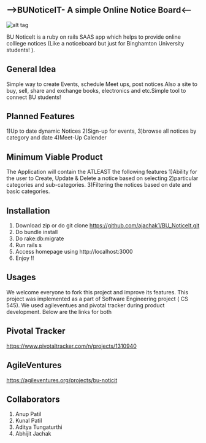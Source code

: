 -->BUNoticeIT- A simple Online Notice Board<--
---------------------------------------------------------------------------------------
                                    
![alt tag](http://i172.photobucket.com/albums/w27/Kunal_Patil/scrshot_zpsuvwv2rrs.jpg)

BU NoticeIt is a ruby on rails SAAS app which helps to provide online colllege notices (Like a noticeboard but just for Binghamton University students! ). 

General Idea
---------------------------------------------------------------------------------------
Simple way to create Events, schedule Meet ups, post notices.Also a site to buy, sell, share and exchange books, electronics and etc.Simple tool to connect BU students! 

Planned Features
---------------------------------------------------------------------------------------
1)Up to date dynamic Notices 
2)Sign-up for events, 
3)browse all notices by category and date 
4)Meet-Up Calender 

Minimum Viable Product 
---------------------------------------------------------------------------------------
The Application will contain the ATLEAST the following features
1)Ability for the user to Create, Update & Delete a notice based on selecting 
2)particular categories and sub-categories. 
3)Filtering the notices based on date and basic categories. 

Installation
---------------------------------------------------------------------------------------
1) Download zip or do git clone https://github.com/ajachak1/BU_NoticeIt.git
2) Do bundle install
3) Do rake:db:migrate
4) Run rails s
5) Access homepage using http://localhost:3000
6) Enjoy !!

Usages
---------------------------------------------------------------------------------------
We welcome everyone to fork this project and improve its features. This project was implemented as a part of Software Engineering project ( CS 545). We used agileventues and pivotal tracker during product development. Below are the links for both 

Pivotal Tracker 
---------------------------------------------------------------------------------------
https://www.pivotaltracker.com/n/projects/1310940

AgileVentures
---------------------------------------------------------------------------------------
https://agileventures.org/projects/bu-noticit

Collaborators
---------------------------------------------------------------------------------------
1) Anup Patil                                                                                                                 
2) Kunal Patil                                                                                                                
3) Aditya Tungaturthi                                                                                                         
4) Abhijit Jachak


